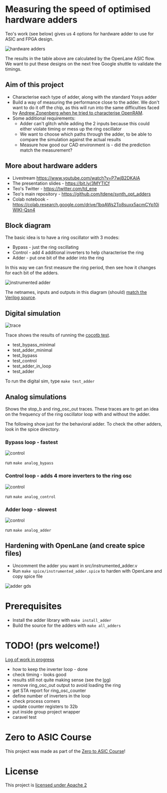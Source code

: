 # Measuring the speed of optimised hardware adders

Teo's work (see below) gives us 4 options for hardware adder to use for ASIC and FPGA design.

![hardware adders](docs/hardwareadders.png)

The results in the table above are calculated by the OpenLane ASIC flow. We want to put these designs
on the next free Google shuttle to validate the timings.

## Aim of this project

* Characterise each type of adder, along with the standard Yosys adder 
* Build a way of measuring the performance close to the adder. We don't want to do it off the chip, as this will run into the same difficulties faced by [Andrew Zonenberg when he tried to characterise OpenRAM](https://www.youtube.com/watch?v=lMmzrAdkaB0).
* Some additional requirements:
    * Adder can't glitch while adding the 2 inputs because this could either violate timing or mess up the ring oscillator
    * We want to choose which paths through the adder, to be able to compare the simulation against the actual results
    * Measure how good our CAD environment is - did the prediction match the measurement?

## More about hardware adders

* Livestream https://www.youtube.com/watch?v=P7wjB2DKAIA
* The presentation slides - https://bit.ly/3MYTlCf
* Teo's Twitter - https://twitter.com/td_ene
* Teo's main repository - https://github.com/tdene/synth_opt_adders
* Colab notebook - https://colab.research.google.com/drive/1bqAWs2To8suxx5acmCYp10iWlKI-Qsn4

## Block diagram

The basic idea is to have a ring oscillator with 3 modes:

* Bypass - just the ring oscillating
* Control - add 4 additional inverters to help characterise the ring
* Adder - put one bit of the adder into the ring

In this way we can first measure the ring period, then see how it changes for each bit of the adders.

![instrumented adder](docs/instrumented_adder.svg)

The netnames, inputs and outputs in this diagram (should) [match the Verilog source](src/instrumented_adder.v).

## Digital simulation

![trace](docs/trace.png)

Trace shows the results of running the [cocotb test](test/test_adder.py).

* test_bypass_minimal
* test_adder_minimal
* test_bypass
* test_control
* test_adder_in_loop
* test_adder

To run the digital sim, type `make test_adder`

## Analog simulations

Shows the stop_b and ring_osc_out traces. These traces are to get an idea on the frequency of the ring oscillator loop with and without the adder.

The following show just for the behavioral adder. To check the other adders, look in the spice directory.

### Bypass loop - fastest

![control](docs/spice_pics/bypass.png)

run `make analog_bypass`

### Control loop - adds 4 more inverters to the ring osc

![control](docs/spice_pics/control.png)

run `make analog_control`

### Adder loop - slowest

![control](docs/spice_pics/adder.png)

run `make analog_adder`

## Hardening with OpenLane (and create spice files)

* Uncomment the adder you want in src/instrumented_adder.v
* Run `make spice/instrumented_adder.spice` to harden with OpenLane and copy spice file

![adder gds](docs/gds.png)

# Prerequisites

* Install the adder library with `make install_adder`
* Build the source for the adders with `make all_adders`

# TODO! (prs welcome!)

[Log of work in progress](docs/log.md)

* how to keep the inverter loop - done
* check timing - looks good
* results still not quite making sense (see the [log](docs/log.md))
* remove ring_osc_out output to avoid loading the ring
* get STA report for ring_osc_counter
* define number of inverters in the loop
* check process corners
* update counter registers to 32b
* put inside group project wrapper
* caravel test


# Zero to ASIC Course

This project was made as part of the [Zero to ASIC Course](https://zerotoasiccourse.com)!

# License

This project is [licensed under Apache 2](LICENSE)
